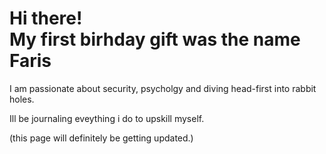 <h1>Hi there! <br/> My first birhday gift was the name Faris</h1>
	
I am passionate about security, psycholgy and diving head-first into rabbit holes.

Ill be journaling eveything i do to upskill myself.

(this page will definitely be getting updated.)

<!---
farismohammad/farismohammad is a ✨ special ✨ repository because its `README.md` (this file) appears on your GitHub profile.
You can click the Preview link to take a look at your changes.
--->

